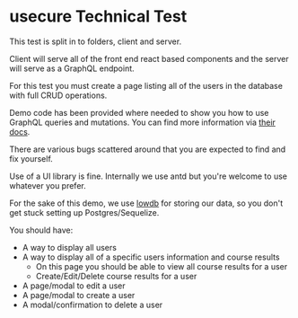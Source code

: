 # usecure Technical Test
This test is split in to folders, client and server.

Client will serve all of the front end react based components and the server will serve as a GraphQL endpoint.

For this test you must create a page listing all of the users in the database with full CRUD operations.

Demo code has been provided where needed to show you how to use GraphQL queries and mutations. You can find more information via [their docs](https://www.\apollographql.com/docs/react/data/queries/).

There are various bugs scattered around that you are expected to find and fix yourself.

Use of a UI library is fine. Internally we use antd but you're welcome to use whatever you prefer.

For the sake of this demo, we use [lowdb](https://github.com/typicode/lowdb) for storing our data, so you don't get stuck setting up Postgres/Sequelize.

You should have:
* A way to display all users
* A way to display all of a specific users information and course results
    * On this page you should be able to view all course results for a user
    * Create/Edit/Delete course results for a user
* A page/modal to edit a user
* A page/modal to create a user
* A modal/confirmation to delete a user

